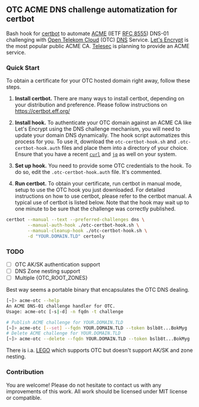 ## OTC ACME DNS challenge automatization for certbot

Bash hook for [certbot][0] to automate [ACME][1] (IETF [RFC 8555][2]) DNS-01 challenging with [Open Telekom Cloud][3] (OTC) [DNS][4] Service. [Let's Encrypt][5] is the most popular public ACME CA. [Telesec][6] is planning to provide an ACME service.

[0]: https://certbot.eff.org/
[1]: https://en.wikipedia.org/wiki/Automated_Certificate_Management_Environment
[2]: https://datatracker.ietf.org/doc/html/rfc8555
[3]: https://open-telekom-cloud.com/
[4]: https://docs.otc.t-systems.com/dns/
[5]: https://letsencrypt.org/
[6]: https://www.telesec.de/

### Quick Start

To obtain a certificate for your OTC hosted domain right away, follow these steps.

1. **Install certbot.** There are many ways to install certbot, depending on your distribution and preference. Please follow instructions on https://certbot.eff.org/

2. **Install hook.** To authenticate your OTC domain against an ACME CA like Let's Encrypt using the DNS challenge mechanism, you will need to update your domain DNS dynamically. The hook script automatizes this process for you. To use it, download the `otc-certbot-hook.sh` and `.otc-certbot-hook.auth` files and place them into a directory of your choice. Ensure that you have a recent [`curl`][10] and [`jq`][11] as well on your system.

[10]: https://curl.se/
[11]: https://stedolan.github.io/jq/

3. **Set up hook.** You need to provide some OTC credentials to the hook. To do so, edit the `.otc-certbot-hook.auth` file. It's commented.

4. **Run certbot.** To obtain your certificate, run certbot in manual mode, setup to use the OTC hook you just downloaded. For detailed instructions on how to use certbot, please refer to the  certbot manual. A typical use of certbot is listed below. Note that the hook may wait up to one minute to be sure that the challenge was correctly published. 

```bash
certbot --manual --text --preferred-challenges dns \
        --manual-auth-hook ./otc-certbot-hook.sh \
        --manual-cleanup-hook ./otc-certbot-hook.sh \
        -d "YOUR.DOMAIN.TLD" certonly
```  

### TODO

- [ ] OTC AK/SK authentication support
- [ ] DNS Zone nesting support
- [ ] Multiple {OTC_ROOT_ZONES}

Best way seems a portable binary that encapsulates the OTC DNS dealing.

```bash
[~]> acme-otc --help
An ACME DNS-01 challenge handler for OTC.
Usage: acme-otc [-s|-d] -n fqdn -t challenge

# Publish ACME challenge for YOUR.DOMAIN.TLD
[~]> acme-otc [--set] --fqdn YOUR.DOMAIN.TLD --token bslb8t...BokMyg
# Delete ACME challenge for YOUR.DOMAIN.TLD
[~]> acme-otc --delete --fqdn YOUR.DOMAIN.TLD --token bslb8t...BokMyg
```

There is i.a. [LEGO][20] which supports OTC but doesn't support AK/SK and zone nesting.

[20]: https://github.com/go-acme/lego

### Contribution

You are welcome! Please do not hesitate to contact us with any improvements of this work. All work should be licensed under MIT license or compatible.
